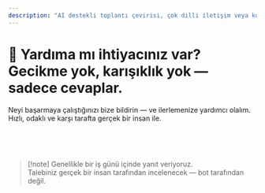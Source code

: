 ```yaml
---
description: "AI destekli toplantı çevirisi, çok dilli iletişim veya kurumsal entegrasyon hakkında sorularınız mı var? Size yardımcı olmak için buradayız — hızlı, insani ve karışıklık olmadan."
---
```


# 💬 Yardıma mı ihtiyacınız var? Gecikme yok, karışıklık yok — sadece cevaplar.

Neyi başarmaya çalıştığınızı bize bildirin — ve ilerlemenize yardımcı olalım.  
Hızlı, odaklı ve karşı tarafta gerçek bir insan ile.

<br>

<ContactForm   
  formStyle="margin: 1rem auto;"  
  categoryLabel="Sizi bugün InterMind'a getiren nedir?"  
  categoryPlaceholderText="Ana nedeninizi seçin…"  
  messageLabel="Bize daha fazla bilgi verin (isteğe bağlı)"  
  messagePlaceholderText="Paylaşmak istediğiniz herhangi bir şey — hedefler, bağlam veya teknik detaylar."  
  buttonText="Uzman yardımı alın"  
  :services="[
    'InterMind\'i kendi dilimde denemek istiyorum', 
    'Demo istiyorum',
    'Teknik bir sorun bildiriyorum',
    'Başka bir şey'
  ]" />

<br>

> [!note] Genellikle bir iş günü içinde yanıt veriyoruz.  
> Talebiniz gerçek bir insan tarafından incelenecek — bot tarafından değil.
